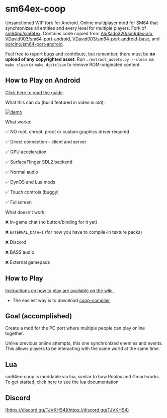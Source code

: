 # sm64ex-coop
Unsanctioned WIP fork for Android. Online multiplayer mod for SM64 that synchronizes all entities and every level for multiple players. Fork of [sm64pc/sm64ex](https://github.com/sm64pc/sm64ex). Contains code copied from [AloXado320/sm64ex-alo](https://github.com/AloXado320/sm64ex-alo), [VDavid003/sm64-port-android](https://github.com/VDavid003/sm64-port-android), [VDavid003/sm64-port-android-base](https://github.com/VDavid003/sm64-port-android-base), and [porcino/sm64-port-android](https://github.com/porcino/sm64-port-android).

Feel free to report bugs and contribute, but remember, there must be **no upload of any copyrighted asset**. 
Run `./extract_assets.py --clean && make clean` or `make distclean` to remove ROM-originated content.

## How to Play on Android

[Click here to read the guide](README_android.md).

What this can do (build featured in video is old):

[![demo](https://i.ytimg.com/vi/jv2kotnoX10/maxresdefault.jpg)](https://www.youtube.com/watch?v=jv2kotnoX10 "sm64ex-coop android (zink + Xwayland)")

What works:

✅ NO root, chroot, proot or custom graphics driver required

✅ Direct connection - client and server

✅ GPU acceleration

✅ SurfaceFlinger SDL2 backend

✅ Normal audio

✅ DynOS and Lua mods

✅ Touch controls (buggy)

✅ Fullscreen

What doesn't work:

❌ In-game chat (no button/binding for it yet)

❌ `EXTERNAL_DATA=1` (for now you have to compile-in texture packs)

❌ Discord

❌ BASS audio

❌ External gamepads

## How to Play

[Instructions on how to play are available on the wiki.](https://github.com/djoslin0/sm64ex-coop/wiki/How-to-Play)

- The easiest way is to download [coop-compiler](https://github.com/coop-compiler/coop-compiler/releases/latest/download/coop-compiler.exe)

## Goal (accomplished)
Create a mod for the PC port where multiple people can play online together.

Unlike previous online attempts, this one synchronized enemies and events. This allows players to be interacting with the same world at the same time.

## Lua
sm64ex-coop is moddable via lua, similar to how Roblox and Gmod works. To get started, click [here](docs/lua/lua.md) to see the lua documentation

## Discord
[https://discord.gg/TJVKHS4](https://discord.gg/TJVKHS4)
